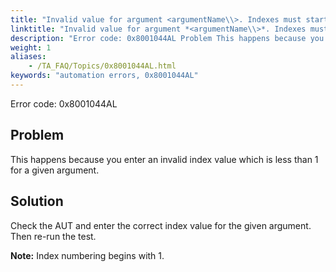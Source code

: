 ```yaml
--- 
title: "Invalid value for argument <argumentName\\>. Indexes must start from 1."
linktitle: "Invalid value for argument *<argumentName\\>*. Indexes must start from 1."
description: "Error code: 0x8001044AL Problem This happens because you enter an invalid index value which is less than 1 for a given argument. Solution Check the AUT and enter the correct index value for the given ..."
weight: 1
aliases: 
    - /TA_FAQ/Topics/0x8001044AL.html
keywords: "automation errors, 0x8001044AL"
---
```


Error code: 0x8001044AL

## Problem

This happens because you enter an invalid index value which is less than 1 for a given argument.

## Solution

Check the AUT and enter the correct index value for the given argument. Then re-run the test.

**Note:** Index numbering begins with 1.



